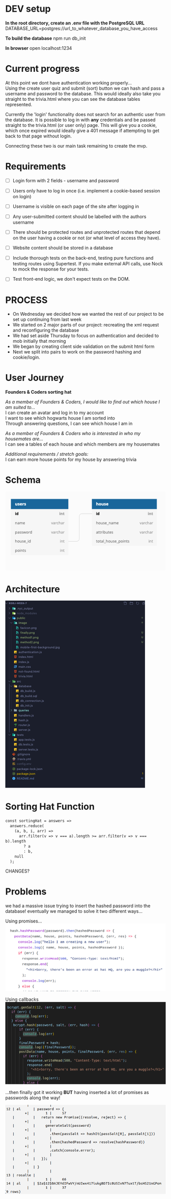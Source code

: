 
# DEV setup

**In the root directory, create an .env file with the PostgreSQL URL**
DATABASE_URL=postgres://url_to_whatever_database_you_have_access

**To build the database**
npm run db_init

**In browser**
open localhost:1234

# Current progress

At this point we dont have authentication working properly...  
Using the create user quiz and submit (sort) button we can hash and pass a username and password to the database. This would ideally also take you straight to the trivia.html where you can see the database tables represented.  

Currently the 'login' functionality does not search for an authentic user from the database. It is possible to log in with **any** credentials and be passed straight to the trivia.html (or user only) page. This will give you a cookie, which once expired would ideally give a 401 message if attempting to get back to that page without login.

Connecting these two is our main task remaining to create the mvp.

# Requirements

- [ ] Login form with 2 fields - username and password
- [ ] Users only have to log in once (i.e. implement a cookie-based session on login)
- [ ] Username is visible on each page of the site after logging in
- [ ] Any user-submitted content should be labelled with the authors username
- [ ] There should be protected routes and unprotected routes that depend on the user having a cookie or not (or what level of access they have).
- [ ] Website content should be stored in a database
- [ ] Include thorough tests on the back-end, testing pure functions and testing routes using Supertest. If you make external API calls, use Nock to mock the response for your tests.
- [ ] Test front-end logic, we don't expect tests on the DOM.


# PROCESS

- On Wednesday we decided how we wanted the rest of our project to be set up continuing from last week
- We started on 2 major parts of our project: recreating the xml request and reconfiguring the database
- We had set aside Thursday to focus on authentication and decided to mob initially that morning
- We began by creating client side validation on the submit html form
- Next we split into pairs to work on the password hashing and cookie/login.

# User Journey

**Founders & Coders sorting hat**<br>

*As a member of Founders & Coders, I would like to find out which house I am suited to...*<br>
I can create an avatar and log in to my account<br>
I want to see which hogwarts house I am sorted into<br>
Through answering questions, I can see which house I am in<br>

*As a member of Founders & Coders who is interested in who my housemates are...*<br>
I can see a tables of each house and which members are my housemates<br>

*Additional requirements / stretch goals:*<br>
I can earn more house points for my house by answering trivia<br>

# Schema

![](./public/image/schema.png)

# Architecture

![](./public/image/architecture.png)

# Sorting Hat Function

```
const sortingHat = answers =>
  answers.reduce(
    (a, b, i, arr) =>
      arr.filter(v => v === a).length >= arr.filter(v => v === b).length
        ? a
        : b,
    null
  );
```
CHANGES?

# Problems

we had a massive issue trying to insert the hashed password into the database! eventually we managed to solve it two different ways...

Using promises...
![](./public/image/method1.png)

Using callbacks
![](./public/image/method2.png)

...then finally got it working **BUT** having inserted a lot of promises as passwords along the way!

![](./public/image/finally.png)
